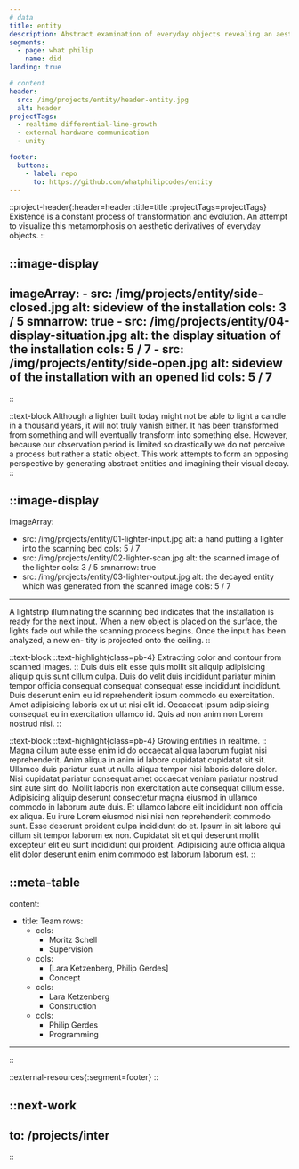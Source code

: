 ```yaml
---
# data
title: entity
description: Abstract examination of everyday objects revealing an aesthetic derivative subject to inexorable decay.
segments:
  - page: what philip
    name: did
landing: true

# content
header:
  src: /img/projects/entity/header-entity.jpg
  alt: header
projectTags:
  - realtime differential-line-growth
  - external hardware communication
  - unity

footer:
  buttons:
    - label: repo
      to: https://github.com/whatphilipcodes/entity
---
```


::project-header{:header=header :title=title :projectTags=projectTags}
Existence is a constant process of transformation and evolution. An attempt to visualize this metamorphosis on aesthetic derivatives of everyday objects.
::

::image-display
---
imageArray:
    - src: /img/projects/entity/side-closed.jpg
      alt: sideview of the installation
      cols: 3 / 5
      smnarrow: true
    - src: /img/projects/entity/04-display-situation.jpg
      alt: the display situation of the installation
      cols: 5 / 7
    - src: /img/projects/entity/side-open.jpg
      alt: sideview of the installation with an opened lid
      cols: 5 / 7
---
::

::text-block
Although a lighter built today might not be able to light a candle in a thousand years, it will not truly vanish either. It has been transformed from something and will eventually transform into something else. However, because our observation period is limited so drastically we do not perceive a process but rather a static object. This work attempts to form an opposing perspective by generating abstract entities and imagining their visual decay.
::

::image-display
---
imageArray:
  - src: /img/projects/entity/01-lighter-input.jpg
    alt: a hand putting a lighter into the scanning bed
    cols: 5 / 7
  - src: /img/projects/entity/02-lighter-scan.jpg
    alt: the scanned image of the lighter
    cols: 3 / 5
    smnarrow: true
  - src: /img/projects/entity/03-lighter-output.jpg
    alt: the decayed entity which was generated from the scanned image
    cols:  5 / 7
---
A lightstrip illuminating the scanning bed indicates that the installation is ready for the next input. When a new object is placed on the surface, the lights fade out while the scanning process begins. Once the input has been analyzed, a new en- tity is projected onto the ceiling.
::

::text-block
::text-highlight{class=pb-4}
Extracting color and contour from scanned images.
::
Duis duis elit esse quis mollit sit aliquip adipisicing aliquip quis sunt cillum culpa. Duis do velit duis incididunt pariatur minim tempor officia consequat consequat consequat esse incididunt incididunt. Duis deserunt enim eu id reprehenderit ipsum commodo eu exercitation. Amet adipisicing laboris ex ut ut nisi elit id. Occaecat ipsum adipisicing consequat eu in exercitation ullamco id. Quis ad non anim non Lorem nostrud nisi.
::

::text-block
::text-highlight{class=pb-4}
Growing entities in realtime.
::
Magna cillum aute esse enim id do occaecat aliqua laborum fugiat nisi reprehenderit. Anim aliqua in anim id labore cupidatat cupidatat sit sit. Ullamco duis pariatur sunt ut nulla aliqua tempor nisi laboris dolore dolor. Nisi cupidatat pariatur consequat amet occaecat veniam pariatur nostrud sint aute sint do. Mollit laboris non exercitation aute consequat cillum esse. Adipisicing aliquip deserunt consectetur magna eiusmod in ullamco commodo in laborum aute duis. Et ullamco labore elit incididunt non officia ex aliqua. Eu irure Lorem eiusmod nisi nisi non reprehenderit commodo sunt. Esse deserunt proident culpa incididunt do et. Ipsum in sit labore qui cillum sit tempor laborum ex non. Cupidatat sit et qui deserunt mollit excepteur elit eu sunt incididunt qui proident. Adipisicing aute officia aliqua elit dolor deserunt enim enim commodo est laborum laborum est.
::

::meta-table
---
content:
  - title: Team
    rows:
      - cols: 
        - Moritz Schell
        - Supervision
      - cols: 
        - [Lara Ketzenberg, Philip Gerdes]
        - Concept
      - cols: 
        - Lara Ketzenberg
        - Construction
      - cols: 
        - Philip Gerdes
        - Programming
---
::

::external-resources{:segment=footer}
::

::next-work
---
to: /projects/inter
---
::